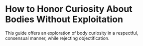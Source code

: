 # How to Honor Curiosity About Bodies Without Exploitation

This guide offers an exploration of body curiosity in a respectful, consensual manner, while rejecting objectification.